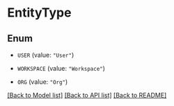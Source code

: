# EntityType

## Enum


* `USER` (value: `"User"`)

* `WORKSPACE` (value: `"Workspace"`)

* `ORG` (value: `"Org"`)


[[Back to Model list]](../README.md#documentation-for-models) [[Back to API list]](../README.md#documentation-for-api-endpoints) [[Back to README]](../README.md)


